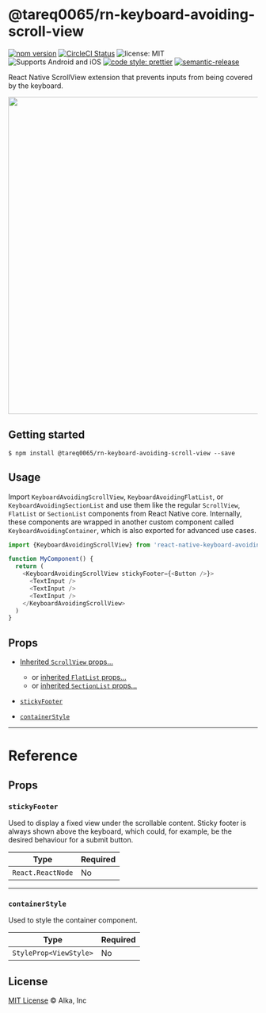 # @tareq0065/rn-keyboard-avoiding-scroll-view

[![npm version](https://img.shields.io/npm/v/react-native-keyboard-avoiding-scroll-view.svg)](https://www.npmjs.org/package/react-native-keyboard-avoiding-scroll-view)
[![CircleCI Status](https://img.shields.io/circleci/project/github/alkafinance/react-native-keyboard-avoiding-scroll-view/master.svg)](https://circleci.com/gh/alkafinance/workflows/react-native-keyboard-avoiding-scroll-view/tree/master)
![license: MIT](https://img.shields.io/npm/l/react-native-keyboard-avoiding-scroll-view.svg)
![Supports Android and iOS](https://img.shields.io/badge/platforms-android%20|%20ios-lightgrey.svg)
[![code style: prettier](https://img.shields.io/badge/code_style-prettier-ff69b4.svg)](https://github.com/prettier/prettier)
[![semantic-release](https://img.shields.io/badge/%20%20%F0%9F%93%A6%F0%9F%9A%80-semantic--release-e10079.svg)](https://github.com/semantic-release/semantic-release)

React Native ScrollView extension that prevents inputs from being covered by the keyboard.

<img src="./.github/demo.gif" width="auto" height="640">

## Getting started

`$ npm install @tareq0065/rn-keyboard-avoiding-scroll-view --save`

## Usage

Import `KeyboardAvoidingScrollView`, `KeyboardAvoidingFlatList`, or `KeyboardAvoidingSectionList` and use them like the regular `ScrollView`, `FlatList` or `SectionList` components from React Native core. Internally, these components are wrapped in another custom component called `KeyboardAvoidingContainer`, which is also exported for advanced use cases.

```javascript
import {KeyboardAvoidingScrollView} from 'react-native-keyboard-avoiding-scroll-view';

function MyComponent() {
  return (
    <KeyboardAvoidingScrollView stickyFooter={<Button />}>
      <TextInput />
      <TextInput />
      <TextInput />
    </KeyboardAvoidingScrollView>
  )
}
```

## Props

- [Inherited `ScrollView` props...](https://facebook.github.io/react-native/docs/scrollview.html#props)
  - or [inherited `FlatList` props...](https://facebook.github.io/react-native/docs/flatlist#props)
  - or [inherited `SectionList` props...](https://facebook.github.io/react-native/docs/sectionlist#props)

- [`stickyFooter`](#stickyFooter)
- [`containerStyle`](#containerStyle)

---

# Reference

## Props

### `stickyFooter`

Used to display a fixed view under the scrollable content. Sticky footer is always shown above the keyboard, which could, for example, be the desired behaviour for a submit button.

| Type              | Required |
| ----------------- | -------- |
| `React.ReactNode` | No       |

---

### `containerStyle`

Used to style the container component.

| Type                   | Required |
| ---------------------- | -------- |
| `StyleProp<ViewStyle>` | No       |

## License

[MIT License](./LICENSE) © Alka, Inc
